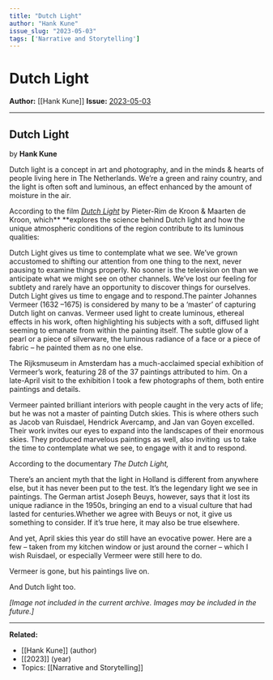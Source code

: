 ```yaml
---
title: "Dutch Light"
author: "Hank Kune"
issue_slug: "2023-05-03"
tags: ['Narrative and Storytelling']
---
```


# Dutch Light

**Author:** [[Hank Kune]]
**Issue:** [2023-05-03](https://plex.collectivesensecommons.org/2023-05-03/)

---

## Dutch Light
by **Hank Kune**

Dutch light is a concept in art and photography, and in the minds & hearts of people living here in The Netherlands. We’re a green and rainy country, and the light is often soft and luminous, an effect enhanced by the amount of moisture in the air.

According to the film *[Dutch Light](https://www.dutchlight.nl/)* by Pieter-Rim de Kroon & Maarten de Kroon, which** **explores the science behind Dutch light and how the unique atmospheric conditions of the region contribute to its luminous qualities:

Dutch Light gives us time to contemplate what we see. We’ve grown accustomed to shifting our attention from one thing to the next, never pausing to examine things properly. No sooner is the television on than we anticipate what we might see on other channels. We’ve lost our feeling for subtlety and rarely have an opportunity to discover things for ourselves. Dutch Light gives us time to engage and to respond.The painter Johannes Vermeer (1632 –1675) is considered by many to be a ‘master’ of capturing Dutch light on canvas. Vermeer used light to create luminous, ethereal effects in his work, often highlighting his subjects with a soft, diffused light seeming to emanate from within the painting itself. The subtle glow of a pearl or a piece of silverware, the luminous radiance of a face or a piece of fabric – he painted them as no one else.

The Rijksmuseum in Amsterdam has a much-acclaimed special exhibition of Vermeer’s work, featuring 28 of the 37 paintings attributed to him. On a late-April visit to the exhibition I took a few photographs of them, both entire paintings and details.

Vermeer painted brilliant interiors with people caught in the very acts of life; but he was not a master of painting Dutch skies. This is where others such as Jacob van Ruisdael, Hendrick Avercamp, and Jan van Goyen excelled. Their work invites our eyes to expand into the landscapes of their enormous skies. They produced marvelous paintings as well, also inviting  us to take the time to contemplate what we see, to engage with it and to respond.

According to the documentary *The Dutch Light,*

There’s an ancient myth that the light in Holland is different from anywhere else, but it has never been put to the test. It’s the legendary light we see in paintings. The German artist Joseph Beuys, however, says that it lost its unique radiance in the 1950s, bringing an end to a visual culture that had lasted for centuries.Whether we agree with Beuys or not, it give us something to consider. If it’s true here, it may also be true elsewhere.

And yet, April skies this year do still have an evocative power. Here are a few – taken from my kitchen window or just around the corner – which I wish Ruisdael, or especially Vermeer were still here to do.

Vermeer is gone, but his paintings live on.

And Dutch light too.

*[Image not included in the current archive. Images may be included in the future.]*

---

**Related:**
- [[Hank Kune]] (author)
- [[2023]] (year)
- Topics: [[Narrative and Storytelling]]

